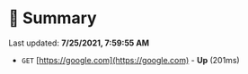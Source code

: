 # 📖 Summary
Last updated: **7/25/2021, 7:59:55 AM**

- `GET` [https://google.com](https://google.com) - **Up** (201ms)
